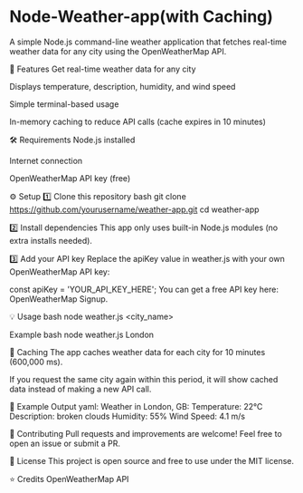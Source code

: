 # Node-Weather-app(with Caching)

A simple Node.js command-line weather application that fetches real-time weather data for any city using the OpenWeatherMap API.

🚀 Features
Get real-time weather data for any city

Displays temperature, description, humidity, and wind speed

Simple terminal-based usage

In-memory caching to reduce API calls (cache expires in 10 minutes)

🛠️ Requirements
Node.js installed

Internet connection

OpenWeatherMap API key (free)

⚙️ Setup
1️⃣ Clone this repository
bash
git clone https://github.com/yourusername/weather-app.git
cd weather-app


2️⃣ Install dependencies
This app only uses built-in Node.js modules (no extra installs needed).


3️⃣ Add your API key
Replace the apiKey value in weather.js with your own OpenWeatherMap API key:

const apiKey = 'YOUR_API_KEY_HERE';
You can get a free API key here: OpenWeatherMap Signup.

💡 Usage
bash
node weather.js <city_name>

Example
bash
node weather.js London


🧊 Caching
The app caches weather data for each city for 10 minutes (600,000 ms).

If you request the same city again within this period, it will show cached data instead of making a new API call.

💬 Example Output
yaml:
Weather in London, GB:
Temperature: 22°C
Description: broken clouds
Humidity: 55%
Wind Speed: 4.1 m/s

🤝 Contributing
Pull requests and improvements are welcome! Feel free to open an issue or submit a PR.

📝 License
This project is open source and free to use under the MIT license.

⭐️ Credits
OpenWeatherMap API
